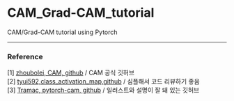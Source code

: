# CAM_Grad-CAM_tutorial
CAM/Grad-CAM tutorial using Pytorch 



***
### Reference 
[1] [zhoubolei, CAM, github](https://github.com/zhoubolei/CAM) / CAM 공식 깃허브 <br/>
[2] [tyui592,class_activation_map,github](https://github.com/tyui592/class_activation_map) / 심플해서 코드 리뷰하기 좋음 <br/>
[3] [Tramac, pytorch-cam, github](https://github.com/Tramac/pytorch-cam) / 일러스트와 설명이 잘 돼 있는 깃허브 


